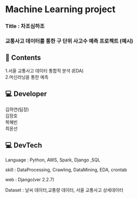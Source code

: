 # Machine Learning project

### Title : 차조심하조
### 교통사고 데이터를 통한 구 단위 사고수 예측 프로젝트 (예시)


## 📖 Contents  
1.서울 교통사고 데이터 통합적 분석 (EDA)  
2.머신러닝을 통한 예측  

  
## 💻 Developer
김하연(팀장)     
김장호    
복혜빈        
최윤선    


## 💻 DevTech  
Language : Python, AWS, Spark, Django ,SQL

skill : DataProcessing, Crawling, DataMining, EDA, crontab

web : Django(ver 2.2.7)  

Dataset : 날씨 데이터,교통량 데이터, 서울 교통사고 상세데이터




